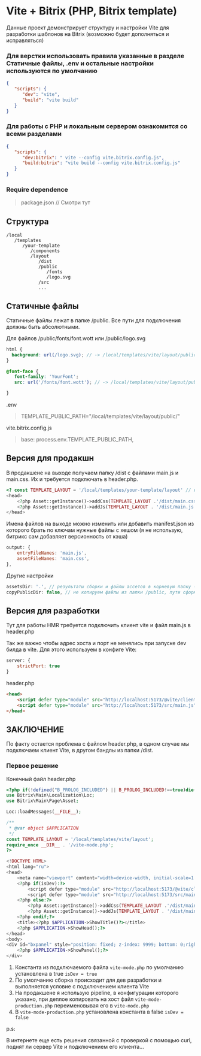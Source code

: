 # Vite + Bitrix (PHP, Bitrix template)

Данные проект демонстрирует структуру и настройки Vite для разработки шаблонов на Bitrix (возможно будет дополняться и исправляться)

### **Для верстки использовать правила указанные в разделе Статичные файлы, .env и остальные настройки используются по умолчанию**

```json
{
   "scripts": {
      "dev": "vite",
      "build": "vite build"
   }
}
```

### **Для работы с PHP и локальным сервером ознакомится со всеми разделами**
```json
{
   "scripts": {
      "dev:bitrix": " vite --config vite.bitrix.config.js",
      "build:bitrix": "vite build --config vite.bitrix.config.js"
   }
}
```

### Require dependence
> package.json // Смотри тут

## Структура
```
/local
   /templates
      /your-template
         /components
         /layout
            /dist
            /public
               /fonts
               /logo.svg
            /src
            ...
```

## Статичные файлы

Статичные файлы лежат в папке /public. Все пути для подключения должны быть абсолютными. 

Для файлов /public/fonts/font.wott или /public/logo.svg
```scss
html {
  background: url(/logo.svg); // -> /local/templates/vite/layout/public/logo.svg
}

@font-face {
   font-family: 'YourFont';
   src: url('/fonts/font.wott'); // -> /local/templates/vite/layout/public/fonts/font.wott

}
```
.env
> TEMPLATE_PUBLIC_PATH="/local/templates/vite/layout/public/"

vite.bitrix.config.js
> base: process.env.TEMPLATE_PUBLIC_PATH,
 
## Версия для продакшн

В продакшене на выходе получаем папку /dist с файлами main.js и main.css. Их и требуется подключать в header.php.

```PHP
<? const TEMPLATE_LAYOUT = '/local/templates/your-template/layout' // или использовать глобальную переменную в php_interface ?>
<head>
    <?php Asset::getInstance()->addCss(TEMPLATE_LAYOUT .'/dist/main.css')?>
    <?php Asset::getInstance()->addJs(TEMPLATE_LAYOUT . '/dist/main.js')?>
</head>
```

Имена файлов на выходе можно изменить или добавить manifest.json из которого брать по ключам нужные файлы с хешом (я не использую, битрикс сам добавляет версионность от кэша)
```js
output: {
    entryFileNames: 'main.js',
    assetFileNames: 'main.css',
},
```

Другие настройки
```js
assetsDir: '.', // результаты сборки и файлы ассетов в корневую папку - dist
copyPublicDir: false, // не копируем файлы из папки /public, пути сформируются из переменной base. см.выше Статичные файлы
```

## Версия для разработки

Тут для работы HMR требуется подключить клиент vite и файл main.js в header.php

Так же важно чтобы адрес хоста и порт не менялись при запуске dev билда в vite. Для этого используем в конфиге Vite:
```js
server: {
    strictPort: true
}
```

header.php
```html
<head>
    <script defer type="module" src="http://localhost:5173/@vite/client"></script>
    <script defer type="module" src="http://localhost:5173/src/main.js"></script>
</head>
```

## ЗАКЛЮЧЕНИЕ

По факту остается проблема с файлом header.php, в одном случае мы подключаем клиент Vite, в другом бандлы из папки /dist.

### Первое решение 

Конечный файл header.php

```php
<?php if(!defined("B_PROLOG_INCLUDED") || B_PROLOG_INCLUDED!==true)die();
use Bitrix\Main\Localization\Loc;
use Bitrix\Main\Page\Asset;

Loc::loadMessages(__FILE__);

/**
 * @var object $APPLICATION
 */
const TEMPLATE_LAYOUT = '/local/templates/vite/layout';
require_once __DIR__ . '/vite-mode.php';
?>

<!DOCTYPE HTML>
<html lang="ru">
<head>
    <meta name="viewport" content="width=device-width, initial-scale=1.0">
    <?php if(isDev):?>
        <script defer type="module" src="http://localhost:5173/@vite/client"></script>
        <script defer type="module" src="http://localhost:5173/src/main.js"></script>
    <?php else:?>
        <?php Asset::getInstance()->addCss(TEMPLATE_LAYOUT .'/dist/main.css')?>
        <?php Asset::getInstance()->addJs(TEMPLATE_LAYOUT . '/dist/main.js')?>
    <?php endif;?>
    <title><?php $APPLICATION->ShowTitle()?></title>
    <?php $APPLICATION->ShowHead();?>
</head>
<body>
<div id="bxpanel" style="position: fixed; z-index: 9999; bottom: 0;right: 0;">
    <?php $APPLICATION->ShowPanel();?>
</div>
```

1. Константа из подключаемого файла ``vite-mode.php`` по умолчанию установлена в true ``isDev = true``
2. По умолчанию сборка происходит для дев разработки и выполняется условие с подключением клиента Vite
3. На продакшене я использую pipeline, в конфигурации которого указано, при деплое копировать на хост файл ``vite-mode-production.php`` переименовывая его в ``vite-mode.php``
4. В ``vite-mode-production.php`` установлена константа в false ``isDev = false``


p.s:

В интернете еще есть решения связанной с проверкой с помощью curl, поднят ли сервер Vite и подключением его клиента...
